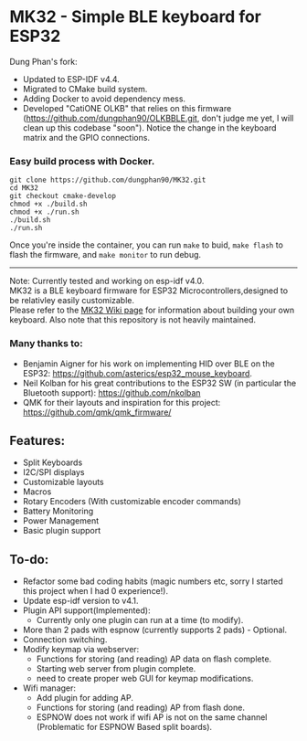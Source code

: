 # MK32 - Simple BLE keyboard for ESP32

Dung Phan's fork:
- Updated to ESP-IDF v4.4.
- Migrated to CMake build system.
- Adding Docker to avoid dependency mess.
- Developed "CatiONE OLKB" that relies on this firmware (https://github.com/dungphan90/OLKBBLE.git, don't judge me yet, I will clean up this codebase "soon"). Notice the change in the keyboard matrix and the GPIO connections.

### Easy build process with Docker.
```
git clone https://github.com/dungphan90/MK32.git
cd MK32
git checkout cmake-develop
chmod +x ./build.sh
chmod +x ./run.sh
./build.sh
./run.sh
```
Once you're inside the container, you can run `make` to buid, `make flash` to flash the firmware, and `make monitor` to run debug. 

___

Note: Currently tested and working on esp-idf v4.0.  
MK32 is a BLE keyboard firmware for ESP32 Microcontrollers,designed to be relativley easily customizable.  
Please refer to the [MK32 Wiki page](https://github.com/Galzai/MK32/wiki) for information about building your own keyboard.
Also note that this repository is not heavily maintained.

### Many thanks to:
- Benjamin Aigner for his work on implementing HID over BLE on the ESP32: https://github.com/asterics/esp32_mouse_keyboard.
- Neil Kolban for his great contributions to the ESP32 SW (in particular the Bluetooth support): https://github.com/nkolban
- QMK for their layouts and inspiration for this project: https://github.com/qmk/qmk_firmware/

## Features:
- Split Keyboards
- I2C/SPI displays
- Customizable layouts
- Macros
- Rotary Encoders (With customizable encoder commands)
- Battery Monitoring
- Power Management
- Basic plugin support

## To-do:
- Refactor some bad coding habits (magic numbers etc, sorry I started this project when I had 0 experience!). 
- Update esp-idf version to v4.1.
- Plugin API support(Implemented):  
	* Currently only one plugin can run at a time (to modify).
- More than 2 pads with espnow (currently supports 2 pads) - Optional.
- Connection switching.
- Modify keymap via webserver:  
	* Functions for storing (and reading) AP data on flash complete.  
	* Starting web server from plugin complete.  
	* need to create proper web GUI for keymap modifications.  
- Wifi manager:   
	* Add plugin for adding AP.  
	* Functions for storing (and reading) AP from flash done.  
	* ESPNOW does not work if wifi AP is not on the same channel (Problematic for ESPNOW Based split boards).   

